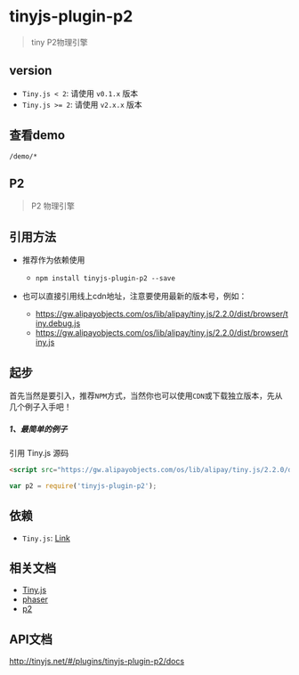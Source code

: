 # tinyjs-plugin-p2

> tiny P2物理引擎

## version

* `Tiny.js < 2`: 请使用 `v0.1.x` 版本
* `Tiny.js >= 2`: 请使用 `v2.x.x` 版本

## 查看demo

`/demo/*`

## P2
> P2 物理引擎

## 引用方法

- 推荐作为依赖使用

  - `npm install tinyjs-plugin-p2 --save`

- 也可以直接引用线上cdn地址，注意要使用最新的版本号，例如：

  - https://gw.alipayobjects.com/os/lib/alipay/tiny.js/2.2.0/dist/browser/tiny.debug.js
  - https://gw.alipayobjects.com/os/lib/alipay/tiny.js/2.2.0/dist/browser/tiny.js

## 起步
首先当然是要引入，推荐`NPM`方式，当然你也可以使用`CDN`或下载独立版本，先从几个例子入手吧！

##### 1、最简单的例子

引用 Tiny.js 源码
``` html
<script src="https://gw.alipayobjects.com/os/lib/alipay/tiny.js/2.2.0/dist/browser/tiny.debug.js"></script>
```
``` js
var p2 = require('tinyjs-plugin-p2');
```

## 依赖
- `Tiny.js`: [Link](http://tinyjs.net/#/docs/api)

## 相关文档
- [Tiny.js](http://tinyjs.net/#/docs/api)
- [phaser](https://github.com/photonstorm/phaser)
- [p2](https://github.com/schteppe/p2.js)

## API文档
http://tinyjs.net/#/plugins/tinyjs-plugin-p2/docs
